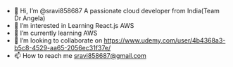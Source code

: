 - 👋 Hi, I’m @sravi858687
A passionate cloud developer from India(Team Dr Angela)
- 👀 I’m interested in Learning React.js AWS
- 🌱 I’m currently learning AWS
- 💞️ I’m looking to collaborate on https://www.udemy.com/user/4b4368a3-b5c8-4529-aa65-2056ec31f37e/
- 📫 How to reach me sravi858687@gmail.com
<!---
sravi858687/sravi858687 is a ✨ special ✨ repository because its `README.md` (this file) appears on your GitHub profile.
You can click the Preview link to take a look at your changes.
--->
